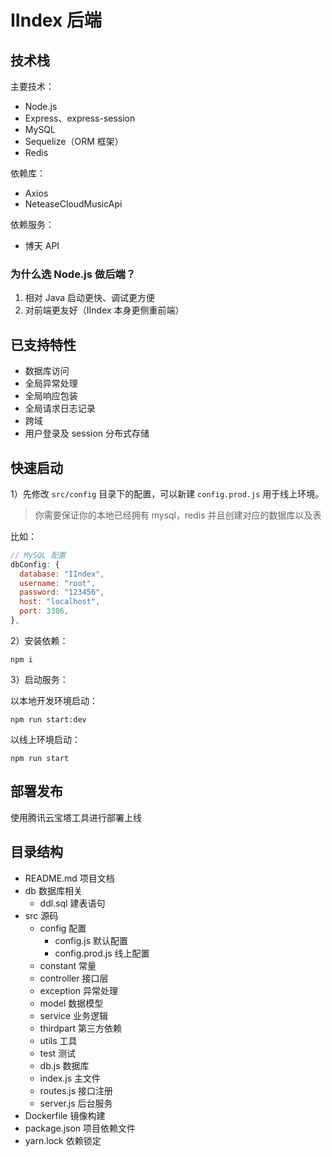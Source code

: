 # IIndex 后端

## 技术栈

主要技术：

- Node.js
- Express、express-session
- MySQL
- Sequelize（ORM 框架）
- Redis

依赖库：

- Axios
- NeteaseCloudMusicApi

依赖服务：

- 博天 API

### 为什么选 Node.js 做后端？

1. 相对 Java 启动更快、调试更方便
2. 对前端更友好（IIndex 本身更侧重前端）

## 已支持特性

- 数据库访问
- 全局异常处理
- 全局响应包装
- 全局请求日志记录
- 跨域
- 用户登录及 session 分布式存储

## 快速启动

1）先修改 `src/config` 目录下的配置，可以新建 `config.prod.js` 用于线上环境。

> 你需要保证你的本地已经拥有 mysql，redis 并且创建对应的数据库以及表

比如：

```javascript
// MySQL 配置
dbConfig: {
  database: "IIndex",
  username: "root",
  password: "123456",
  host: "localhost",
  port: 3306,
},
```

2）安装依赖：

```
npm i
```

3）启动服务：

以本地开发环境启动：

```
npm run start:dev
```

以线上环境启动：

```
npm run start
```

## 部署发布

使用腾讯云宝塔工具进行部署上线

## 目录结构

- README.md 项目文档
- db 数据库相关
  - ddl.sql 建表语句
- src 源码
  - config 配置
    - config.js 默认配置
    - config.prod.js 线上配置
  - constant 常量
  - controller 接口层
  - exception 异常处理
  - model 数据模型
  - service 业务逻辑
  - thirdpart 第三方依赖
  - utils 工具
  - test 测试
  - db.js 数据库
  - index.js 主文件
  - routes.js 接口注册
  - server.js 后台服务
- Dockerfile 镜像构建
- package.json 项目依赖文件
- yarn.lock 依赖锁定
